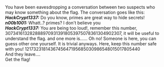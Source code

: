 You have been eavesdropping a conversation between two suspects who may know something about the flag. The conversation goes like this:<br>
***HackCrypt1337:*** Do you know, primes are great way to hide secrets!<br>
***n00b1001:*** Whatt..? primes? I don't believe you<br>
***HackCrypt1337:*** You are being too loud!, remember this number, 3073416132828889709313918053975078361304902307, it will be useful to understand the flag. and one more is......
Oh no! Someone is here, you can guess other one yourself. It is trivial anyways.
Here, keep this number safe with you!
1217323181436745647195685030986548015017805440<br>
And they leave....<br>
Get the flag!